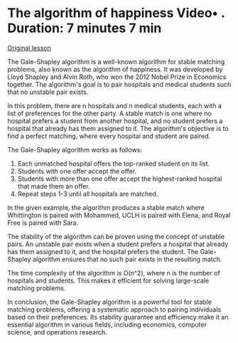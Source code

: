 # The algorithm of happiness Video• . Duration: 7 minutes 7 min

[Original lesson](https://www.coursera.org/learn/uol-fundamentals-of-computer-science/lecture/G0ZeI/the-algorithm-of-happiness)

The Gale-Shapley algorithm is a well-known algorithm for stable matching problems, also known as the algorithm of happiness. It was developed by Lloyd Shapley and Alvin Roth, who won the 2012 Nobel Prize in Economics together. The algorithm's goal is to pair hospitals and medical students such that no unstable pair exists.

In this problem, there are n hospitals and n medical students, each with a list of preferences for the other party. A stable match is one where no hospital prefers a student from another hospital, and no student prefers a hospital that already has them assigned to it. The algorithm's objective is to find a perfect matching, where every hospital and student are paired.

The Gale-Shapley algorithm works as follows:

1. Each unmatched hospital offers the top-ranked student on its list.
2. Students with one offer accept the offer.
3. Students with more than one offer accept the highest-ranked hospital that made them an offer.
4. Repeat steps 1-3 until all hospitals are matched.

In the given example, the algorithm produces a stable match where Whittington is paired with Mohammed, UCLH is paired with Elena, and Royal Free is paired with Sara.

The stability of the algorithm can be proven using the concept of unstable pairs. An unstable pair exists when a student prefers a hospital that already has them assigned to it, and the hospital prefers the student. The Gale-Shapley algorithm ensures that no such pair exists in the resulting match.

The time complexity of the algorithm is O(n^2), where n is the number of hospitals and students. This makes it efficient for solving large-scale matching problems.

In conclusion, the Gale-Shapley algorithm is a powerful tool for stable matching problems, offering a systematic approach to pairing individuals based on their preferences. Its stability guarantee and efficiency make it an essential algorithm in various fields, including economics, computer science, and operations research.

